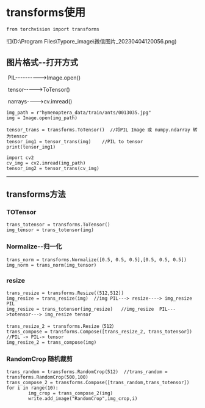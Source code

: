 # transforms使用

```
from torchvision import transforms
```

![](D:\Program Files\Typore_image\微信图片_20230404120056.png)



## 图片格式--打开方式

​    PIL---------->Image.open()

​    tensor----->ToTensor()

​    narrays---->cv.imread()



```
img_path = r"hymenoptera_data/train/ants/0013035.jpg"
img = Image.open(img_path)

tensor_trans = transforms.ToTensor()  //将PIL Image 或 numpy.ndarray 转为tensor
tensor_img1 = tensor_trans(img)    //PIL to tensor
print(tensor_img1)

import cv2
cv_img = cv2.imread(img_path)
tensor_img2 = tensor_trans(cv_img)
```

--------

## transforms方法

### TOTensor

```
trans_totensor = transforms.ToTensor()
img_tensor = trans_totensor(img)
```

### Normalize--归一化

```
trans_norm = transforms.Normalize([0.5, 0.5, 0.5],[0.5, 0.5, 0.5])
img_norm = trans_norm(img_tensor)
```

### resize

```
trans_resize = transforms.Resize((512,512))
img_resize = trans_resize(img)  //img PIL---> resize----> img_resize  PIL
img_resize = trans_totensor(img_resize)   //img_resize  PIL--->totensor---> img_resize tensor
```

```
trans_resize_2 = transforms.Resize（512）
trans_compose = transforms.Compose([trans_resize_2, trans_totensor])  //PIL -> PIL-> tensor
img_resize_2 = trans_compose(img)
```

### RandomCrop 随机裁剪

```
trans_random = transforms.RandomCrop(512)  //trans_random = transforms.RandomCrop(500,100)
trans_compose_2 = transforms.Compose([trans_random,trans_totensor])
for i in range(10):
		img_crop = trans_compose_2(img)
		write.add_image("RandomCrop",img_crop,i)
```







